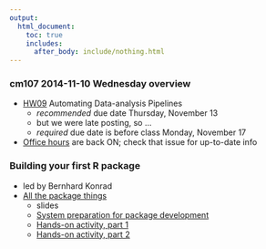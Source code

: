 ```yaml
---
output:
  html_document:
    toc: true
    includes:
      after_body: include/nothing.html
---
```


### cm107 2014-11-10 Wednesday overview

+ [HW09](hw09_automation.html) Automating Data-analysis Pipelines
    - *recommended* due date Thursday, November 13
    - but we were late posting, so ...
    - *required* due date is before class Monday, November 17
+ [Office hours](https://github.com/STAT545-UBC/Discussion/issues/47) are back ON; check that issue for up-to-date info

### Building your first R package

  * led by Bernhard Konrad
  * [All the package things](packages00_index.html)
    - slides
    - [System preparation for package development](packages01_system-prep.html)
    - [Hands-on activity, part 1](packages02_activity.html)
    - [Hands-on activity, part 2](packages03_activity_part2.html)

